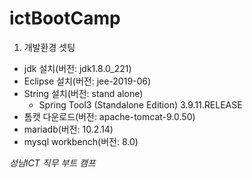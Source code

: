 # ictBootCamp


1. 개발환경 셋팅
  - jdk 설치(버전: jdk1.8.0_221)
  - Eclipse 설치(버전: jee-2019-06)
  - String 설치(버전: stand alone)
    - Spring Tool3 (Standalone Edition) 3.9.11.RELEASE
  - 톰캣 다운로드(버전: apache-tomcat-9.0.50)
  - mariadb(버전: 10.2.14)
  - mysql workbench(버전: 8.0)


*성남ICT 직무 부트 캠프*
